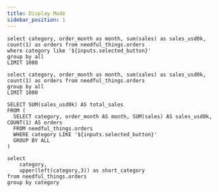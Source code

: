 ```yaml
---
title: Display Mode
sidebar_position: 1
---
```

    
```orders_summary
select category, order_month as month, sum(sales) as sales_usd0k, count(1) as orders from needful_things.orders
where category like '${inputs.selected_button}'
group by all
LIMIT 1000
```

```orders_summary_all
select category, order_month as month, sum(sales) as sales_usd0k, count(1) as orders from needful_things.orders
group by all
LIMIT 1000
```

```total_sales
SELECT SUM(sales_usd0k) AS total_sales
FROM (
  SELECT category, order_month AS month, SUM(sales) AS sales_usd0k, COUNT(1) AS orders
  FROM needful_things.orders
  WHERE category LIKE '${inputs.selected_button}'
  GROUP BY ALL
)
```

```categories
select 
    category,
    upper(left(category,3)) as short_category
from needful_things.orders
group by category
```




<DisplayMode >
    <DisplayInputs>
        <Checkbox
            title="Hide Months 0" 
            name=hide_months_0 
        />
        <Slider
        title="Months" 
        name=months
        defaultValue=18
        />
        <ButtonGroup             
        name=selected_button
        value=category>
            <ButtonGroupItem valueLabel="Sinister Toys" value="Sinister Toys" default/>
            <ButtonGroupItem valueLabel="Odd Equipment" value="Odd Equipment" />
            <ButtonGroupItem valueLabel="Mysterious Apparel" value="Mysterious Apparel" />
            <ButtonGroupItem valueLabel="Cursed Sporting Goods" value="Cursed Sporting Goods" />
        </ButtonGroup>
    </DisplayInputs>
        <Tabs>
            <Tab label="First Tab">
            <DisplayComponents>
                <DataTable data={orders_summary} />
                <LineChart 
                    title={inputs.selected_button}
                    data={orders_summary}
                    x=month
                    y=sales_usd0k 
                    yAxisTitle="Sales per Month"
                />
                <BigValue 
                    data={total_sales} 
                    value=total_sales
                    displayMode=true
                />
                <LineChart 
                    data={orders_summary_all}
                    x=month
                    y=sales_usd0k 
                    yAxisTitle="Sales per Month"
                    series=category
                />
             </DisplayComponents>
            </Tab>
            <Tab label="Second Tab">
            <DisplayComponents>
                <LineChart 
                    data={orders_summary}
                    x=month
                    y=sales_usd0k 
                    yAxisTitle="Sales per Month"
                />
                <BigValue 
                    data={total_sales} 
                    value=total_sales
                    displayMode=true
                />
             </DisplayComponents>
            </Tab>
        </Tabs>
</DisplayMode >


<DisplayMode >
<Tabs>
    <Tab label="First Tab">
    <DisplayInputs>
        <Checkbox
            title="Hide Months 0" 
            name=hide_months_0 
        />
        <Slider
        title="Months" 
        name=months
        defaultValue=18
        />
        <ButtonGroup             
        name=selected_button
        value=category>
            <ButtonGroupItem valueLabel="Sinister Toys" value="Sinister Toys" default/>
            <ButtonGroupItem valueLabel="Odd Equipment" value="Odd Equipment" />
            <ButtonGroupItem valueLabel="Mysterious Apparel" value="Mysterious Apparel" />
            <ButtonGroupItem valueLabel="Cursed Sporting Goods" value="Cursed Sporting Goods" />
        </ButtonGroup>
    </DisplayInputs>
            <DisplayComponents>
                <DataTable data={orders_summary} />
                <LineChart 
                    title={inputs.selected_button}
                    data={orders_summary}
                    x=month
                    y=sales_usd0k 
                    yAxisTitle="Sales per Month"
                />
                <BigValue 
                    data={total_sales} 
                    value=total_sales
                    displayMode=true
                />
                <LineChart 
                    data={orders_summary_all}
                    x=month
                    y=sales_usd0k 
                    yAxisTitle="Sales per Month"
                    series=category
                />
             </DisplayComponents>
            </Tab>
            <Tab label="Second Tab">
            <DisplayInputs>
                <ButtonGroup             
                name=selected_button
                value=category>
                    <ButtonGroupItem valueLabel="Sinister Toys" value="Sinister Toys" default/>
                    <ButtonGroupItem valueLabel="Odd Equipment" value="Odd Equipment" />
                    <ButtonGroupItem valueLabel="Mysterious Apparel" value="Mysterious Apparel" />
                    <ButtonGroupItem valueLabel="Cursed Sporting Goods" value="Cursed Sporting Goods" />
                </ButtonGroup>
            </DisplayInputs>    
            <DisplayComponents>
                <LineChart 
                    data={orders_summary}
                    x=month
                    y=sales_usd0k 
                    yAxisTitle="Sales per Month"
                />
                <BigValue 
                    data={total_sales} 
                    value=total_sales
                    display=true
                />
             </DisplayComponents>
            </Tab>
        </Tabs>
</DisplayMode >

<DisplayMode >
    <DisplayComponents>
                        <LineChart 
                    data={orders_summary}
                    x=month
                    y=sales_usd0k 
                    yAxisTitle="Sales per Month"
                />
    </DisplayComponents>
</DisplayMode >